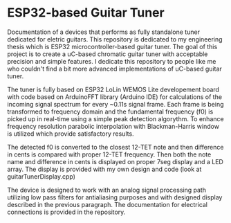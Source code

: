 # ESP32-based Guitar Tuner
Documentation of a devices that performs as fully standalone tuner dedicated for eletric guitars.
This repository is dedicated to my engineering thesis which is ESP32 microcontroller-based guitar tuner.
The goal of this project is to create a uC-based chromatic guitar tuner with acceptable precision and simple
features. I dedicate this repository to people like me who couldn't find a bit more advanced implementations
of uC-based guitar tuner.

The tuner is fully based on ESP32 LoLin WEMOS Lite developement board with code based on ArduinoFFT library (Arduino IDE) for
calculations of the incoming signal spectrum for every ~0.11s signal frame. Each frame is being transformed to frequency
domain and the fundamental frequency (f0) is picked up in real-time using a simple peak detection algorythm.
To enhance frequency resolution parabolic interpolation with Blackman-Harris window is utilized which provide satisfactory results.

The detected f0 is converted to the closest 12-TET note and then difference in cents is compared with proper 12-TET frequency.
Then both the note name and difference in cents is displayed on proper 7seg display and a LED array. The display is provided with
my own design and code (look at guitarTunerDisplay.cpp)

The device is designed to work with an analog signal processing path utilizing low pass filters for antialiasing purposes and
with designed display described in the previous paragraph.
The documentation for electrical connections is provided in the repository.


